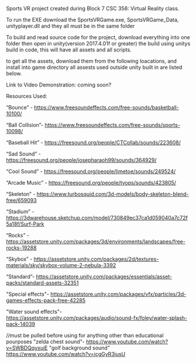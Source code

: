 Sports VR project created during Block 7 CSC 356: Virtual Reality class.

To run the EXE download the SportsVRGame.exe, SportsVRGame_Data, unityplayer.dll
and they all must be in the same folder

To build and read source code for the project, download everything into one folder then open in unity(version 2017.4.01f or greater)
the build using unitys build in code, this will have all assets and all scripts.

to get all the assets, download them from the following loacations, and install into game directory all assests used outside unity built in are listed below.


Link to Video Demonstration: coming soon?

Resources Used:

“Bounce” - https://www.freesoundeffects.com/free-sounds/basketball-10100/

“Ball Collision”- https://www.freesoundeffects.com/free-sounds/sports-10098/

“Baseball Hit” -	https://freesound.org/people/CTCollab/sounds/223608/

“Sad Sound”	-	https://freesound.org/people/josepharaoh99/sounds/364929/

“Cool Sound”	-	https://freesound.org/people/limetoe/sounds/249524/

“Arcade Music” -	https://freesound.org/people/tyops/sounds/423805/

“Skeleton” - https://www.turbosquid.com/3d-models/body-skeleton-blend-free/659093

“Stadium” - https://3dwarehouse.sketchup.com/model/730849ec37ca1d059040a7c72f5a18f/Surf-Park

“Rocks” - https://assetstore.unity.com/packages/3d/environments/landscapes/free-rocks-19288

“Skybox” - https://assetstore.unity.com/packages/2d/textures-materials/sky/skybox-volume-2-nebula-3392

“Standard”- https://assetstore.unity.com/packages/essentials/asset-packs/standard-assets-32351

"Special effects"- https://assetstore.unity.com/packages/vfx/particles/3d-games-effects-pack-free-42285

"Water sound effects"- https://assetstore.unity.com/packages/audio/sound-fx/foley/water-splash-pack-14039

//must be pulled before using for anything other than educational pourposes "zelda chest sound"- https://www.youtube.com/watch?v=SWBDQqyxujE "golf background sound" https://www.youtube.com/watch?v=icgGyR3iusU
